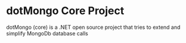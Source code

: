 # dotMongo Core Project
dotMongo (core) is a .NET open source project that tries to extend and simplify MongoDb database calls
